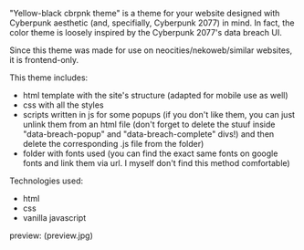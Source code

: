 "Yellow-black cbrpnk theme" is a theme for your website designed with Cyberpunk aesthetic (and, specifially, Cyberpunk 2077) in mind.
In fact, the color theme is loosely inspired by the Cyberpunk 2077's data breach UI.

Since this theme was made for use on neocities/nekoweb/similar websites, it is frontend-only.

This theme includes:
- html template with the site's structure (adapted for mobile use as well)
- css with all the styles
- scripts written in js for some popups (if you don't like them, you can just unlink them from an html file (don't forget to delete the stuuf inside "data-breach-popup" and "data-breach-complete" divs!) and then delete the corresponding .js file from the folder)
- folder with fonts used (you can find the exact same fonts on google fonts and link them via url. I myself don't find this method comfortable)

Technologies used:
- html
- css
- vanilla javascript

preview:
(preview.jpg)